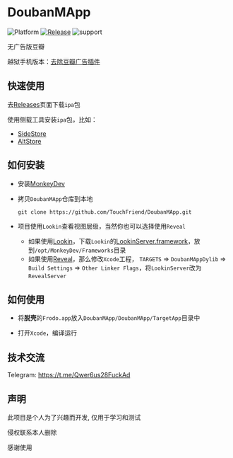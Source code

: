 # DoubanMApp

![Platform](https://img.shields.io/badge/platform-iOS%2CiPadOS-blue.svg) [![Release](https://img.shields.io/github/v/release/TouchFriend/DoubanMApp?color=brightgreen)](https://github.com/TouchFriend/DoubanMApp/releases)
![support](https://img.shields.io/badge/support-douban%207.97.0+-blue.svg)


无广告版豆瓣

越狱手机版本：[去除豆瓣广告插件](https://github.com/TouchFriend/DoubanTweak.git)

## 快速使用

去[Releases](https://github.com/TouchFriend/DoubanMApp/releases)页面下载`ipa`包

使用侧载工具安装`ipa`包，比如：

- [SideStore](https://sidestore.io)
- [AltStore](https://altstore.io)

## 如何安装

- 安装[MonkeyDev](https://github.com/AloneMonkey/MonkeyDev)

- 拷贝`DoubanMApp`仓库到本地

  ```
  git clone https://github.com/TouchFriend/DoubanMApp.git
  ```

- 项目使用`Lookin`查看视图层级，当然你也可以选择使用`Reveal`

  - 如果使用[Lookin](https://lookin.work/)，下载`Lookin`的[LookinServer.framework](https://github.com/QMUI/LookinServer)，放到`/opt/MonkeyDev/Frameworks`目录
  - 如果使用[Reveal](https://revealapp.com/)，那么修改`Xcode`工程， `TARGETS` => `DoubanMAppDylib` => `Build Settings` => `Other Linker Flags`，将`LookinServer`改为`RevealServer`

## 如何使用

- 将**脱壳**的`Frodo.app`放入`DoubanMApp/DoubanMApp/TargetApp`目录中

- 打开`Xcode`，编译运行


## 技术交流

Telegram: https://t.me/Qwer6us28FuckAd

## 声明

此项目是个人为了兴趣而开发, 仅用于学习和测试

侵权联系本人删除

感谢使用

